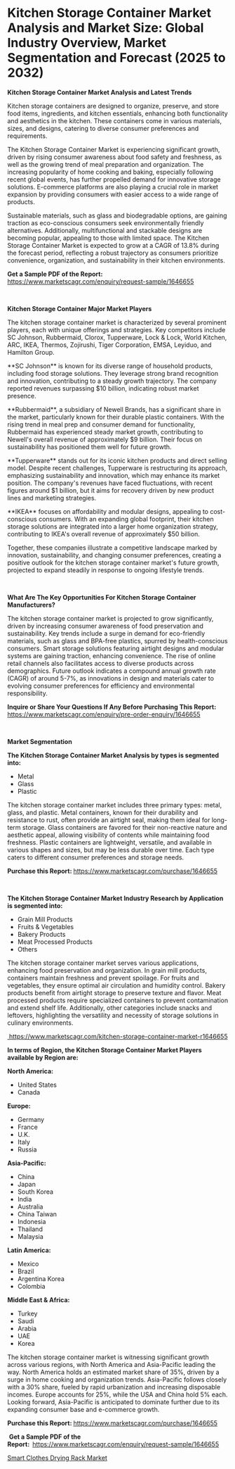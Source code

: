 <p><h1>Kitchen Storage Container Market Analysis and Market Size: Global Industry Overview, Market Segmentation and Forecast (2025 to 2032)</h1></p><p><strong>Kitchen Storage Container Market Analysis and Latest Trends</strong></p>
<p><p>Kitchen storage containers are designed to organize, preserve, and store food items, ingredients, and kitchen essentials, enhancing both functionality and aesthetics in the kitchen. These containers come in various materials, sizes, and designs, catering to diverse consumer preferences and requirements. </p><p>The Kitchen Storage Container Market is experiencing significant growth, driven by rising consumer awareness about food safety and freshness, as well as the growing trend of meal preparation and organization. The increasing popularity of home cooking and baking, especially following recent global events, has further propelled demand for innovative storage solutions. E-commerce platforms are also playing a crucial role in market expansion by providing consumers with easier access to a wide range of products.</p><p>Sustainable materials, such as glass and biodegradable options, are gaining traction as eco-conscious consumers seek environmentally friendly alternatives. Additionally, multifunctional and stackable designs are becoming popular, appealing to those with limited space. The Kitchen Storage Container Market is expected to grow at a CAGR of 13.8% during the forecast period, reflecting a robust trajectory as consumers prioritize convenience, organization, and sustainability in their kitchen environments.</p></p>
<p><strong>Get a Sample PDF of the Report:&nbsp;</strong> <a href="https://www.marketscagr.com/enquiry/request-sample/1646655?utm_campaign=2566&utm_medium=2&utm_source=Github&utm_content=ia&utm_term=05042025&utm_id=kitchen-storage-container">https://www.marketscagr.com/enquiry/request-sample/1646655</a></p>
<p>&nbsp;</p>
<p><strong>Kitchen Storage Container Major Market Players</strong></p>
<p><p>The kitchen storage container market is characterized by several prominent players, each with unique offerings and strategies. Key competitors include SC Johnson, Rubbermaid, Clorox, Tupperware, Lock & Lock, World Kitchen, ARC, IKEA, Thermos, Zojirushi, Tiger Corporation, EMSA, Leyiduo, and Hamilton Group.</p><p>**SC Johnson** is known for its diverse range of household products, including food storage solutions. They leverage strong brand recognition and innovation, contributing to a steady growth trajectory. The company reported revenues surpassing $10 billion, indicating robust market presence.</p><p>**Rubbermaid**, a subsidiary of Newell Brands, has a significant share in the market, particularly known for their durable plastic containers. With the rising trend in meal prep and consumer demand for functionality, Rubbermaid has experienced steady market growth, contributing to Newell's overall revenue of approximately $9 billion. Their focus on sustainability has positioned them well for future growth.</p><p>**Tupperware** stands out for its iconic kitchen products and direct selling model. Despite recent challenges, Tupperware is restructuring its approach, emphasizing sustainability and innovation, which may enhance its market position. The company's revenues have faced fluctuations, with recent figures around $1 billion, but it aims for recovery driven by new product lines and marketing strategies.</p><p>**IKEA** focuses on affordability and modular designs, appealing to cost-conscious consumers. With an expanding global footprint, their kitchen storage solutions are integrated into a larger home organization strategy, contributing to IKEA's overall revenue of approximately $50 billion.</p><p>Together, these companies illustrate a competitive landscape marked by innovation, sustainability, and changing consumer preferences, creating a positive outlook for the kitchen storage container market's future growth, projected to expand steadily in response to ongoing lifestyle trends.</p></p>
<p>&nbsp;</p>
<p><strong>What Are The Key Opportunities For Kitchen Storage Container Manufacturers?</strong></p>
<p><p>The kitchen storage container market is projected to grow significantly, driven by increasing consumer awareness of food preservation and sustainability. Key trends include a surge in demand for eco-friendly materials, such as glass and BPA-free plastics, spurred by health-conscious consumers. Smart storage solutions featuring airtight designs and modular systems are gaining traction, enhancing convenience. The rise of online retail channels also facilitates access to diverse products across demographics. Future outlook indicates a compound annual growth rate (CAGR) of around 5-7%, as innovations in design and materials cater to evolving consumer preferences for efficiency and environmental responsibility.</p></p>
<p><strong>Inquire or Share Your Questions If Any Before Purchasing This Report:</strong> <a href="https://www.marketscagr.com/enquiry/pre-order-enquiry/1646655?utm_campaign=2566&utm_medium=2&utm_source=Github&utm_content=ia&utm_term=05042025&utm_id=kitchen-storage-container">https://www.marketscagr.com/enquiry/pre-order-enquiry/1646655</a></p>
<p>&nbsp;</p>
<p><strong>Market Segmentation</strong></p>
<p><strong>The Kitchen Storage Container Market Analysis by types is segmented into:</strong></p>
<p><ul><li>Metal</li><li>Glass</li><li>Plastic</li></ul></p>
<p><p>The kitchen storage container market includes three primary types: metal, glass, and plastic. Metal containers, known for their durability and resistance to rust, often provide an airtight seal, making them ideal for long-term storage. Glass containers are favored for their non-reactive nature and aesthetic appeal, allowing visibility of contents while maintaining food freshness. Plastic containers are lightweight, versatile, and available in various shapes and sizes, but may be less durable over time. Each type caters to different consumer preferences and storage needs.</p></p>
<p><strong>Purchase this Report:&nbsp;</strong><a href="https://www.marketscagr.com/purchase/1646655?utm_campaign=2566&utm_medium=2&utm_source=Github&utm_content=ia&utm_term=05042025&utm_id=kitchen-storage-container">https://www.marketscagr.com/purchase/1646655</a></p>
<p>&nbsp;</p>
<p><strong>The Kitchen Storage Container Market Industry Research by Application is segmented into:</strong></p>
<p><ul><li>Grain Mill Products</li><li>Fruits & Vegetables</li><li>Bakery Products</li><li>Meat Processed Products</li><li>Others</li></ul></p>
<p><p>The kitchen storage container market serves various applications, enhancing food preservation and organization. In grain mill products, containers maintain freshness and prevent spoilage. For fruits and vegetables, they ensure optimal air circulation and humidity control. Bakery products benefit from airtight storage to preserve texture and flavor. Meat processed products require specialized containers to prevent contamination and extend shelf life. Additionally, other categories include snacks and leftovers, highlighting the versatility and necessity of storage solutions in culinary environments.</p></p>
<p><a href="https://www.marketscagr.com/kitchen-storage-container-market-r1646655?utm_campaign=2566&utm_medium=2&utm_source=Github&utm_content=ia&utm_term=05042025&utm_id=kitchen-storage-container">&nbsp;https://www.marketscagr.com/kitchen-storage-container-market-r1646655</a></p>
<p><strong>In terms of Region, the Kitchen Storage Container Market Players available by Region are:</strong></p>
<p>
    <p> <strong> North America: </strong>
        <ul>
            <li>United States</li>
            <li>Canada</li>
        </ul>
        </p> 
    <p> <strong> Europe: </strong>
        <ul>
            <li>Germany</li>
            <li>France</li>
            <li>U.K.</li>
            <li>Italy</li>
            <li>Russia</li>
        </ul>
        </p> 
    <p> <strong> Asia-Pacific: </strong>
        <ul>
            <li>China</li>
            <li>Japan</li>
            <li>South Korea</li>
            <li>India</li>
            <li>Australia</li>
            <li>China Taiwan</li>
            <li>Indonesia</li>
            <li>Thailand</li>
            <li>Malaysia</li>
        </ul>
        </p> 
    <p> <strong> Latin America: </strong>
        <ul>
            <li>Mexico</li>
            <li>Brazil</li>
            <li>Argentina Korea</li>
            <li>Colombia</li>
        </ul>
        </p> 
    <p> <strong> Middle East & Africa: </strong>
        <ul>
            <li>Turkey</li>
            <li>Saudi</li>
            <li>Arabia</li>
            <li>UAE</li>
            <li>Korea</li>
        </ul>
    </p>
    </p>
<p><p>The kitchen storage container market is witnessing significant growth across various regions, with North America and Asia-Pacific leading the way. North America holds an estimated market share of 35%, driven by a surge in home cooking and organization trends. Asia-Pacific follows closely with a 30% share, fueled by rapid urbanization and increasing disposable incomes. Europe accounts for 25%, while the USA and China hold 5% each. Looking forward, Asia-Pacific is anticipated to dominate further due to its expanding consumer base and e-commerce growth.</p></p>
<p><strong>Purchase this Report: </strong><a href="https://www.marketscagr.com/purchase/1646655?utm_campaign=2566&utm_medium=2&utm_source=Github&utm_content=ia&utm_term=05042025&utm_id=kitchen-storage-container">https://www.marketscagr.com/purchase/1646655</a></p>
<p>&nbsp;<strong>Get a Sample PDF of the Report:&nbsp;&nbsp;</strong><a href="https://www.marketscagr.com/enquiry/request-sample/1646655?utm_campaign=2566&utm_medium=2&utm_source=Github&utm_content=ia&utm_term=05042025&utm_id=kitchen-storage-container">https://www.marketscagr.com/enquiry/request-sample/1646655</a></p>
<p><strong></strong></p>
<p><p><a href="https://github.com/curinbucan9/Market-Research-Report-List-1/blob/main/smart-clothes-drying-rack-market.md?utm_campaign=2566&utm_medium=2&utm_source=Github&utm_content=ia&utm_term=05042025&utm_id=kitchen-storage-container">Smart Clothes Drying Rack Market</a></p></p>